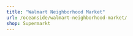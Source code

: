 ```yaml
---
title: "Walmart Neighborhood Market"
url: /oceanside/walmart-neighborhood-market/
shop: Supermarkt
---
```

